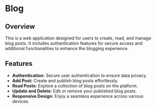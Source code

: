 # Blog

## Overview

This is a web application designed for users to create, read, and manage blog posts. It includes authentication features for secure access and additional functionalities to enhance the blogging experience.

## Features

- **Authentication:** Secure user authentication to ensure data privacy.
- **Add Post:** Create and publish blog posts effortlessly.
- **Read Posts:** Explore a collection of blog posts on the platform.
- **Update and Delete:** Edit or remove your published blog posts.
- **Responsive Design:** Enjoy a seamless experience across various devices.
